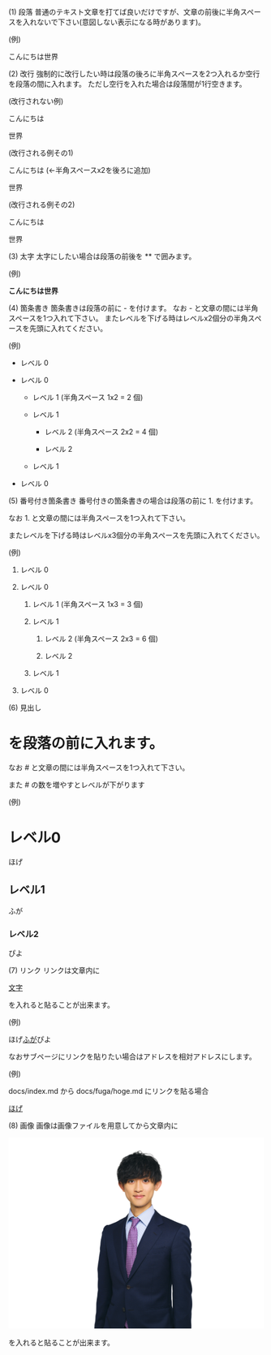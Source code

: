 (1) 段落
普通のテキスト文章を打てば良いだけですが、文章の前後に半角スペースを入れないで下さい(意図しない表示になる時があります)。

(例)  



こんにちは世界

(2) 改行
強制的に改行したい時は段落の後ろに半角スペースを2つ入れるか空行を段落の間に入れます。
ただし空行を入れた場合は段落間が1行空きます。

(改行されない例)



こんにちは

世界



(改行される例その1)



こんにちは  (←半角スペースx2を後ろに追加)

世界



(改行される例その2)



こんにちは



世界

(3) 太字
太字にしたい場合は段落の前後を ** で囲みます。

(例)  



**こんにちは世界**

(4) 箇条書き
箇条書きは段落の前に - を付けます。
なお - と文章の間には半角スペースを1つ入れて下さい。
またレベルを下げる時はレベルx2個分の半角スペースを先頭に入れてください。

(例)  



- レベル 0

- レベル 0

  - レベル 1 (半角スペース 1x2 = 2 個)

  - レベル 1

    - レベル 2 (半角スペース 2x2 = 4 個)

    - レベル 2

  - レベル 1

- レベル 0

(5) 番号付き箇条書き
番号付きの箇条書きの場合は段落の前に 1. を付けます。

なお 1. と文章の間には半角スペースを1つ入れて下さい。

またレベルを下げる時はレベルx3個分の半角スペースを先頭に入れてください。

(例)  



1. レベル 0

1. レベル 0

   1. レベル 1 (半角スペース 1x3 = 3 個)

   1. レベル 1

      1. レベル 2 (半角スペース 2x3 = 6 個)

      1. レベル 2

   1. レベル 1

1. レベル 0

(6) 見出し
# を段落の前に入れます。

なお # と文章の間には半角スペースを1つ入れて下さい。

また # の数を増やすとレベルが下がります

(例)  



# レベル0



ほげ



## レベル1



ふが



### レベル2



ぴよ

(7) リンク
リンクは文章内に

[文字](https://in-note.com/)

を入れると貼ることが出来ます。

(例)  



ほげ[ふが](https://github.com/)ぴよ

なおサブページにリンクを貼りたい場合はアドレスを相対アドレスにします。

(例)  



docs/index.md から docs/fuga/hoge.md にリンクを貼る場合



[ほげ](./fuga/hoge.md)

(8) 画像
画像は画像ファイルを用意してから文章内に

![文字](img/かっつー宣材写真.png)

を入れると貼ることが出来ます。

